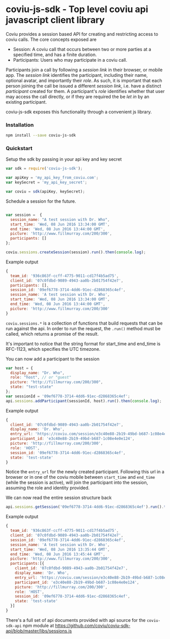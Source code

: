 coviu-js-sdk - Top level coviu api javascript client library
==============================================================


Coviu provides a session based API for creating and restricting access to coviu calls. The core concepts exposed are

* Session: A coviu call that occurs between two or more parties at a specified time, and has a finite duration.
* Participants: Users who may participate in a coviu call.

Participants join a call by following a _session link_ in their browser, or mobile app. The _session link_
identifies the participant, including their name, optional avatar, and importantly their _role_. As such,
it is important that each person joining the call be issued a different _session link_, i.e. have a distinct
_participant_ created for them. A participant's _role_ identifies whether that user may access the call directly,
or if they are required the be _let in_ by an existing participant.

coviu-js-sdk exposes this functionality through a convenient js library.


### Installation

```bash
npm install --save coviu-js-sdk
```


### Quickstart

Setup the sdk by passing in your api key and key secret

```javascript
var sdk = require('coviu-js-sdk');

var apiKey = 'my_api_key_from_coviu.com';
var keySecret = 'my_api_key_secret';

var coviu = sdk(apiKey, keySecret);
```

Schedule a session for the future.

```javascript

var session =  {
  session_name: "A test session with Dr. Who",
  start_time: 'Wed, 08 Jun 2016 13:34:00 GMT',
  end_time: 'Wed, 08 Jun 2016 13:44:00 GMT',
  picture: 'http://www.fillmurray.com/200/300',
  participants: []
};

coviu.sessions.createSession(session).run().then(console.log);
```

Example output
```javascript
{
  team_id: '936c863f-ccff-4775-9011-cd17f4b5ad75',
  client_id: '07c0fdbd-9089-4943-aa0b-2b01754f42e7',
  participants: [],
  session_id: '09ef6778-3714-4dd6-91ec-d2868365c4ef',
  session_name: 'A test session with Dr. Who',
  start_time: 'Wed, 08 Jun 2016 13:34:00 GMT',
  end_time: 'Wed, 08 Jun 2016 13:44:00 GMT',
  picture: 'http://www.fillmurray.com/200/300'
}
```

`coviu.sessions.*` is a collection of functions that build requests that can be run against the api. In order to run the
request, the `.run()` method must be called, which returns a promise of the result.

It's important to notice that the string format for start_time and end_time is RFC-1123, which specifies the UTC timezone.

You can now add a participant to the session

```javascript
var host = {
  display_name: "Dr. Who",
  role: "host", // or "guest"
  picture: "http://fillmurray.com/200/300",
  state: "test-state"
};
var sessionId = '09ef6778-3714-4dd6-91ec-d2868365c4ef';
api.sessions.addParticipant(sessionId, host).run().then(console.log);
```

Example output
```javascript
{
  client_id: '07c0fdbd-9089-4943-aa0b-2b01754f42e7',
  display_name: 'Dr. Who',
  entry_url: 'https://coviu.com/session/e3c40e88-2b19-49bd-b687-1c08e4e0e124',
  participant_id: 'e3c40e88-2b19-49bd-b687-1c08e4e0e124',
  picture: 'http://fillmurray.com/200/300',
  role: 'HOST',
  session_id: '09ef6778-3714-4dd6-91ec-d2868365c4ef',
  state: 'test-state'
}
```

Notice the `entry_url` for the newly created participant. Following this url in a browser or in one of the coviu mobile
between `start_time` and `end_time` (while the session is active), will join the participant into the session, assuming
the role and identity provided.


We can now read the entire session structure back
```javascript
api.sessions.getSession('09ef6778-3714-4dd6-91ec-d2868365c4ef').run().then(console.log).catch(console.error);
```

Example output
```javascript
{
  team_id: '936c863f-ccff-4775-9011-cd17f4b5ad75',
  client_id: '07c0fdbd-9089-4943-aa0b-2b01754f42e7',
  session_id: '09ef6778-3714-4dd6-91ec-d2868365c4ef',
  session_name: 'A test session with Dr. Who',
  start_time: 'Wed, 08 Jun 2016 13:35:44 GMT',
  end_time: 'Wed, 08 Jun 2016 13:45:44 GMT',
  picture: 'http://www.fillmurray.com/200/300',
  participants:[{
    client_id: '07c0fdbd-9089-4943-aa0b-2b01754f42e7',
    display_name: 'Dr. Who',
    entry_url: 'https://coviu.com/session/e3c40e88-2b19-49bd-b687-1c08e4e0e124',
    participant_id: 'e3c40e88-2b19-49bd-b687-1c08e4e0e124',
    picture: 'http://fillmurray.com/200/300',
    role: 'HOST',
    session_id: '09ef6778-3714-4dd6-91ec-d2868365c4ef',
    state: 'test-state'
  }]
}
```

There's a full set of api documents provided with api source for the `coviu-sdk-api` npm module at
https://github.com/coviu/coviu-sdk-api/blob/master/libs/sessions.js
